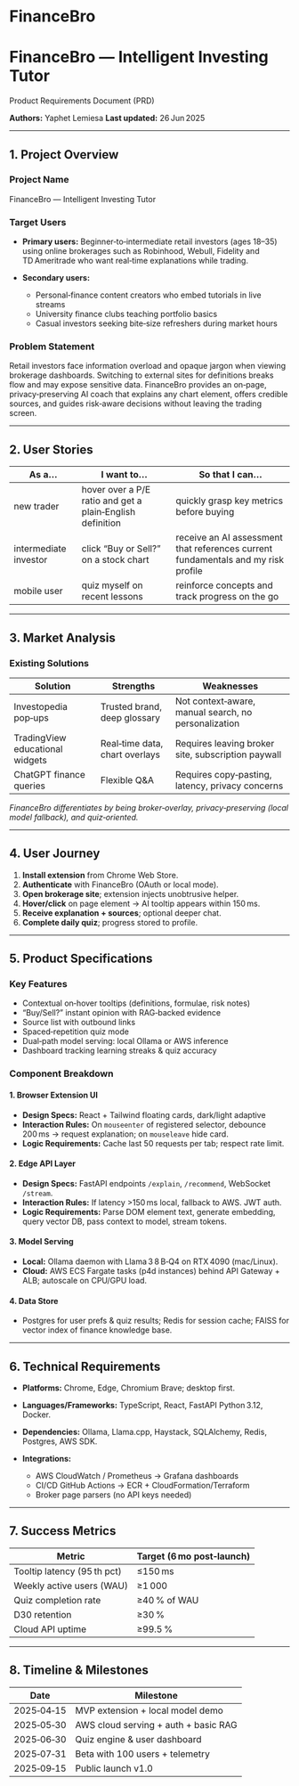 # FinanceBro
# FinanceBro — Intelligent Investing Tutor

Product Requirements Document (PRD)

**Authors:** Yaphet Lemiesa
**Last updated:** 26 Jun 2025

---

## 1. Project Overview

### Project Name

FinanceBro — Intelligent Investing Tutor

### Target Users

* **Primary users:** Beginner‑to‑intermediate retail investors (ages 18–35) using online brokerages such as Robinhood, Webull, Fidelity and TD Ameritrade who want real‑time explanations while trading.
* **Secondary users:**

  * Personal‑finance content creators who embed tutorials in live streams
  * University finance clubs teaching portfolio basics
  * Casual investors seeking bite‑size refreshers during market hours

### Problem Statement

Retail investors face information overload and opaque jargon when viewing brokerage dashboards. Switching to external sites for definitions breaks flow and may expose sensitive data. FinanceBro provides an on‑page, privacy‑preserving AI coach that explains any chart element, offers credible sources, and guides risk‑aware decisions without leaving the trading screen.

---

## 2. User Stories

| As a…                 | I want to…                                                | So that I can…                                                                    |
| --------------------- | --------------------------------------------------------- | --------------------------------------------------------------------------------- |
| new trader            | hover over a P/E ratio and get a plain‑English definition | quickly grasp key metrics before buying                                           |
| intermediate investor | click “Buy or Sell?” on a stock chart                     | receive an AI assessment that references current fundamentals and my risk profile |
| mobile user           | quiz myself on recent lessons                             | reinforce concepts and track progress on the go                                   |

---

## 3. Market Analysis

### Existing Solutions

| Solution                        | Strengths                      | Weaknesses                                           |
| ------------------------------- | ------------------------------ | ---------------------------------------------------- |
| Investopedia pop‑ups            | Trusted brand, deep glossary   | Not context‑aware, manual search, no personalization |
| TradingView educational widgets | Real‑time data, chart overlays | Requires leaving broker site, subscription paywall   |
| ChatGPT finance queries         | Flexible Q\&A                  | Requires copy‑pasting, latency, privacy concerns     |

*FinanceBro differentiates by being broker‑overlay, privacy‑preserving (local model fallback), and quiz‑oriented.*

---

## 4. User Journey

1. **Install extension** from Chrome Web Store.
2. **Authenticate** with FinanceBro (OAuth or local mode).
3. **Open brokerage site**; extension injects unobtrusive helper.
4. **Hover/click** on page element → AI tooltip appears within 150 ms.
5. **Receive explanation + sources**; optional deeper chat.
6. **Complete daily quiz**; progress stored to profile.

---

## 5. Product Specifications

### Key Features

* Contextual on‑hover tooltips (definitions, formulae, risk notes)
* “Buy/Sell?” instant opinion with RAG‑backed evidence
* Source list with outbound links
* Spaced‑repetition quiz mode
* Dual‑path model serving: local Ollama or AWS inference
* Dashboard tracking learning streaks & quiz accuracy

### Component Breakdown

#### 1. Browser Extension UI

* **Design Specs:** React + Tailwind floating cards, dark/light adaptive
* **Interaction Rules:** On `mouseenter` of registered selector, debounce 200 ms → request explanation; on `mouseleave` hide card.
* **Logic Requirements:** Cache last 50 requests per tab; respect rate limit.

#### 2. Edge API Layer

* **Design Specs:** FastAPI endpoints `/explain`, `/recommend`, WebSocket `/stream`.
* **Interaction Rules:** If latency >150 ms local, fallback to AWS. JWT auth.
* **Logic Requirements:** Parse DOM element text, generate embedding, query vector DB, pass context to model, stream tokens.

#### 3. Model Serving

* **Local:** Ollama daemon with Llama 3 8 B‑Q4 on RTX 4090 (mac/Linux).
* **Cloud:** AWS ECS Fargate tasks (p4d instances) behind API Gateway + ALB; autoscale on CPU/GPU load.

#### 4. Data Store

* Postgres for user prefs & quiz results; Redis for session cache; FAISS for vector index of finance knowledge base.

---

## 6. Technical Requirements

* **Platforms:** Chrome, Edge, Chromium Brave; desktop first.
* **Languages/Frameworks:** TypeScript, React, FastAPI Python 3.12, Docker.
* **Dependencies:** Ollama, Llama.cpp, Haystack, SQLAlchemy, Redis, Postgres, AWS SDK.
* **Integrations:**

  * AWS CloudWatch / Prometheus → Grafana dashboards
  * CI/CD GitHub Actions → ECR + CloudFormation/Terraform
  * Broker page parsers (no API keys needed)

---

## 7. Success Metrics

| Metric                      | Target (6 mo post‑launch) |
| --------------------------- | ------------------------- |
| Tooltip latency (95 th pct) | ≤150 ms                   |
| Weekly active users (WAU)   | ≥1 000                    |
| Quiz completion rate        | ≥40 % of WAU              |
| D30 retention               | ≥30 %                     |
| Cloud API uptime            | ≥99.5 %                   |

---

## 8. Timeline & Milestones

| Date       | Milestone                            |
| ---------- | ------------------------------------ |
| 2025‑04‑15 | MVP extension + local model demo     |
| 2025‑05‑30 | AWS cloud serving + auth + basic RAG |
| 2025‑06‑30 | Quiz engine & user dashboard         |
| 2025‑07‑31 | Beta with 100 users + telemetry      |
| 2025‑09‑15 | Public launch v1.0                   |
